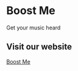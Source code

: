 # Boost Me
Get your music heard

## Visit our website
<a href="https://jordanpag.github.io/BoostMe/BoostMe-master/frontPage.html#slider-image-1" target="_blank">Boost Me</a>
